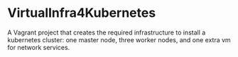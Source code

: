 # VirtualInfra4Kubernetes
A Vagrant project that creates the required infrastructure to install a kubernetes cluster: one master node, three worker nodes, and one extra vm for network services.
